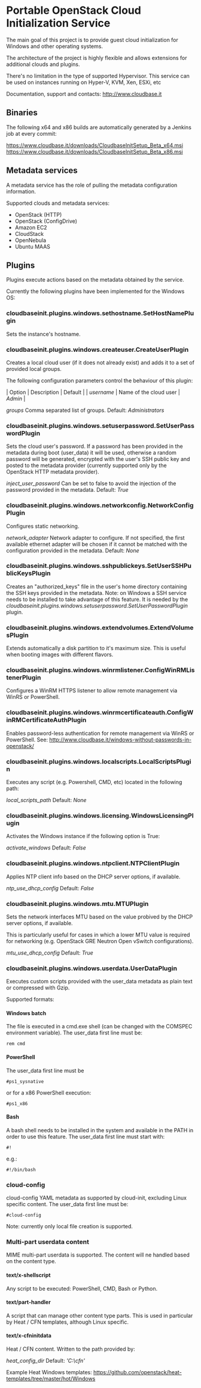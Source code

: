 Portable OpenStack Cloud Initialization Service
===============================================

The main goal of this project is to provide guest cloud initialization for
Windows and other operating systems.

The architecture of the project is highly flexible and allows extensions for
additional clouds and plugins.

There's no limitation in the type of supported Hypervisor. This service can be
used on instances running on Hyper-V, KVM, Xen, ESXi, etc

Documentation, support and contacts: http://www.cloudbase.it

Binaries
--------

The following x64 and x86 builds are automatically generated by a Jenkins job
at every commit:

https://www.cloudbase.it/downloads/CloudbaseInitSetup_Beta_x64.msi
https://www.cloudbase.it/downloads/CloudbaseInitSetup_Beta_x86.msi

Metadata services
-----------------

A metadata service has the role of pulling the metadata configuration
information.

Supported clouds and metadata services:

* OpenStack (HTTP)
* OpenStack (ConfigDrive)
* Amazon EC2
* CloudStack
* OpenNebula
* Ubuntu MAAS

Plugins
-------

Plugins execute actions based on the metadata obtained by the service.

Currently the following plugins have been implemented for the Windows OS:


### cloudbaseinit.plugins.windows.sethostname.SetHostNamePlugin

Sets the instance's hostname.


### cloudbaseinit.plugins.windows.createuser.CreateUserPlugin

Creates a local cloud user (if it does not already exist) and adds it to a set
of provided local groups.

The following configuration parameters control the behaviour of this
plugin:

| Option | Description | Default |
| _username_ | Name of the cloud user | _Admin_ |

_groups_
Comma separated list of groups.
Default: _Administrators_


### cloudbaseinit.plugins.windows.setuserpassword.SetUserPasswordPlugin

Sets the cloud user's password. If a password has been provided in the
metadata during boot (user_data) it will be used, otherwise a random password
will be generated, encrypted with the user's SSH public key and posted to the
metadata provider (currently supported only by the OpenStack HTTP metadata
provider).

_inject_user_password_
Can be set to false to avoid the injection of the password provided in the
metadata.
Default: _True_


### cloudbaseinit.plugins.windows.networkconfig.NetworkConfigPlugin

Configures static networking.

_network_adapter_
Network adapter to configure. If not specified, the first available ethernet
adapter will be chosen if it cannot be matched with the configuration provided
in the metadata.
Default: _None_


### cloudbaseinit.plugins.windows.sshpublickeys.SetUserSSHPublicKeysPlugin

Creates an "authorized_keys" file in the user's home directory containing the
SSH keys provided in the metadata. Note: on Windows a SSH service needs to be
installed to take advantage of this feature.
It is needed by the
_cloudbaseinit.plugins.windows.setuserpassword.SetUserPasswordPlugin_ plugin.


### cloudbaseinit.plugins.windows.extendvolumes.ExtendVolumesPlugin

Extends automatically a disk partition to it's maximum size. This is useful
when booting images with different flavors.


### cloudbaseinit.plugins.windows.winrmlistener.ConfigWinRMListenerPlugin

Configures a WinRM HTTPS listener to allow remote management via WinRS or
PowerShell.


### cloudbaseinit.plugins.windows.winrmcertificateauth.ConfigWinRMCertificateAuthPlugin

Enables password-less authentication for remote management via WinRS or
PowerShell.
See: http://www.cloudbase.it/windows-without-passwords-in-openstack/


### cloudbaseinit.plugins.windows.localscripts.LocalScriptsPlugin

Executes any script (e.g. Powershell, CMD, etc) located in the following path:

_local_scripts_path_
Default: _None_


### cloudbaseinit.plugins.windows.licensing.WindowsLicensingPlugin

Activates the Windows instance if the following option is True:

_activate_windows_
Default: _False_


### cloudbaseinit.plugins.windows.ntpclient.NTPClientPlugin

Applies NTP client info based on the DHCP server options, if available.

_ntp_use_dhcp_config_
Default: _False_


### cloudbaseinit.plugins.windows.mtu.MTUPlugin

Sets the network interfaces MTU based on the value probived by the DHCP server
options, if available.

This is particularly useful for cases in which a lower MTU value is required
for networking (e.g. OpenStack GRE Neutron Open vSwitch configurations).

_mtu_use_dhcp_config_
Default: _True_


### cloudbaseinit.plugins.windows.userdata.UserDataPlugin

Executes custom scripts provided with the user_data metadata as plain text or
compressed with Gzip.

Supported formats:

#### Windows batch

The file is executed in a cmd.exe shell (can be changed with the COMSPEC
environment variable). The user_data first line must be:

    rem cmd

#### PowerShell

The user_data first line must be

    #ps1_sysnative

or for a x86 PowerShell execution:

    #ps1_x86

#### Bash

A bash shell needs to be installed in the system and available in the PATH in
order to use this feature. The user_data first line must start with:

    #!

e.g.:

    #!/bin/bash

### cloud-config

cloud-config YAML metadata as supported by cloud-init, excluding Linux specific
content. The user_data first line must be:

    #cloud-config

Note: currently only local file creation is supported.


### Multi-part userdata content

MIME multi-part userdata is supported. The content will ne handled based on the
content type.


#### text/x-shellscript

Any script to be executed: PowerShell, CMD, Bash or Python.


#### text/part-handler

A script that can manage other content type parts. This is used in particular
by Heat / CFN templates, although Linux specific.

#### text/x-cfninitdata

Heat / CFN content. Written to the path provided by:

_heat_config_dir_
Default: _'C:\\cfn'_

Example Heat Windows templates: https://github.com/openstack/heat-templates/tree/master/hot/Windows
